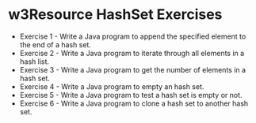 # w3Resource HashSet Exercises
* Exercise 1 -  Write a Java program to append the specified element to the end of a hash set.
* Exercise 2 - Write a Java program to iterate through all elements in a hash list.
* Exercise 3 - Write a Java program to get the number of elements in a hash set.
* Exercise 4 - Write a Java program to empty an hash set.
* Exercise 5 -  Write a Java program to test a hash set is empty or not.
* Exercise 6 - Write a Java program to clone a hash set to another hash set.